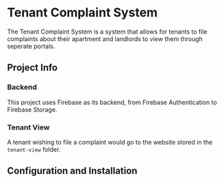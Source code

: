 # Tenant Complaint System

The Tenant Complaint System is a system that allows for tenants to file complaints about their apartment and landlords to view them through seperate portals.

## Project Info

### Backend
This project uses Firebase as its backend, from Firebase Authentication to Firebase Storage. 

### Tenant View
A tenant wishing to file a complaint would go to the website stored in the `tenant-view` folder. 


## Configuration and Installation
<placeholder>
